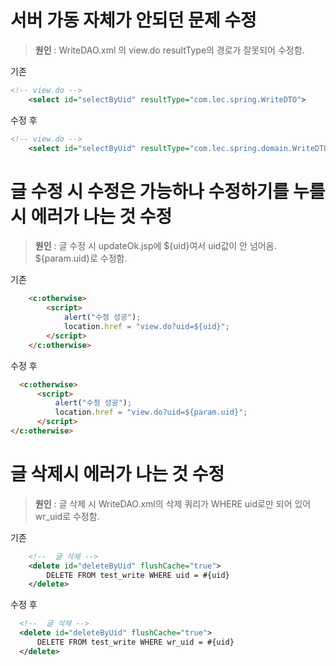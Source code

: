 # 서버 가동 자체가 안되던 문제 수정
>**원인** : WriteDAO.xml 의 view.do resultType의 경로가 잘못되어 수정함.

기존
```xml
<!-- view.do -->
	<select id="selectByUid" resultType="com.lec.spring.WriteDTO">
```

수정 후
```xml
<!-- view.do -->
	<select id="selectByUid" resultType="com.lec.spring.domain.WriteDTO">
```
##

# 글 수정 시 수정은 가능하나 수정하기를 누를 시 에러가 나는 것 수정

>**원인** : 글 수정 시 updateOk.jsp에 ${uid}여서 uid값이 안 넘어옴. ${param.uid}로 수정함.

기존
```html
	<c:otherwise>
		<script>
			alert("수정 성공");
			location.href = "view.do?uid=${uid}";
		</script>
	</c:otherwise>
  ```
  
  수정 후
  
  ```html
	<c:otherwise>
		<script>
			alert("수정 성공");
			location.href = "view.do?uid=${param.uid}";
		</script>
</c:otherwise>
  ```

##
# 글 삭제시 에러가 나는 것 수정

>**원인** : 글 삭제 시 WriteDAO.xml의 삭제 쿼리가 WHERE uid로만 되어 있어 wr_uid로 수정함.

기존
```xml
	<!--  글 삭제 -->
	<delete id="deleteByUid" flushCache="true">
		DELETE FROM test_write WHERE uid = #{uid}
	</delete>
  ```
  수정 후
  
  ```xml
	<!--  글 삭제 -->
	<delete id="deleteByUid" flushCache="true">
		DELETE FROM test_write WHERE wr_uid = #{uid}
	</delete>
  ```
